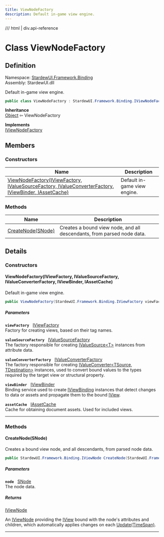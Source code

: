 ```yaml
---
title: ViewNodeFactory
description: Default in-game view engine.
---
```


<link rel="stylesheet" href="/StardewUI/stylesheets/reference.css" />

/// html | div.api-reference

# Class ViewNodeFactory

## Definition

<div class="api-definition" markdown>

Namespace: [StardewUI.Framework.Binding](index.md)  
Assembly: StardewUI.dll  

</div>

Default in-game view engine.

```cs
public class ViewNodeFactory : StardewUI.Framework.Binding.IViewNodeFactory
```

**Inheritance**  
[Object](https://learn.microsoft.com/en-us/dotnet/api/system.object) ⇦ ViewNodeFactory

**Implements**  
[IViewNodeFactory](iviewnodefactory.md)

## Members

### Constructors

 | Name | Description |
| --- | --- |
| [ViewNodeFactory(IViewFactory, IValueSourceFactory, IValueConverterFactory, IViewBinder, IAssetCache)](#viewnodefactoryiviewfactory-ivaluesourcefactory-ivalueconverterfactory-iviewbinder-iassetcache) | Default in-game view engine. | 

### Methods

 | Name | Description |
| --- | --- |
| [CreateNode(SNode)](#createnodesnode) | Creates a bound view node, and all descendants, from parsed node data. | 

## Details

### Constructors

#### ViewNodeFactory(IViewFactory, IValueSourceFactory, IValueConverterFactory, IViewBinder, IAssetCache)

Default in-game view engine.

```cs
public ViewNodeFactory(StardewUI.Framework.Binding.IViewFactory viewFactory, StardewUI.Framework.Sources.IValueSourceFactory valueSourceFactory, StardewUI.Framework.Converters.IValueConverterFactory valueConverterFactory, StardewUI.Framework.Binding.IViewBinder viewBinder, StardewUI.Framework.Content.IAssetCache assetCache);
```

##### Parameters

**`viewFactory`** &nbsp; [IViewFactory](iviewfactory.md)  
Factory for creating views, based on their tag names.

**`valueSourceFactory`** &nbsp; [IValueSourceFactory](../sources/ivaluesourcefactory.md)  
The factory responsible for creating [IValueSource&lt;T&gt;](../sources/ivaluesource-1.md) instances from attribute data.

**`valueConverterFactory`** &nbsp; [IValueConverterFactory](../converters/ivalueconverterfactory.md)  
The factory responsible for creating [IValueConverter&lt;TSource, TDestination&gt;](../converters/ivalueconverter-2.md) instances, used to convert bound values to the types required by the target view or structural property.

**`viewBinder`** &nbsp; [IViewBinder](iviewbinder.md)  
Binding service used to create [IViewBinding](iviewbinding.md) instances that detect changes to data or assets and propagate them to the bound [IView](../../iview.md).

**`assetCache`** &nbsp; [IAssetCache](../content/iassetcache.md)  
Cache for obtaining document assets. Used for included views.

-----

### Methods

#### CreateNode(SNode)

Creates a bound view node, and all descendants, from parsed node data.

```cs
public StardewUI.Framework.Binding.IViewNode CreateNode(StardewUI.Framework.Dom.SNode node);
```

##### Parameters

**`node`** &nbsp; [SNode](../dom/snode.md)  
The node data.

##### Returns

[IViewNode](iviewnode.md)

  An [IViewNode](iviewnode.md) providing the [IView](../../iview.md) bound with the node's attributes and children, which automatically applies changes on each [Update(TimeSpan)](iviewnode.md#updatetimespan).

-----

